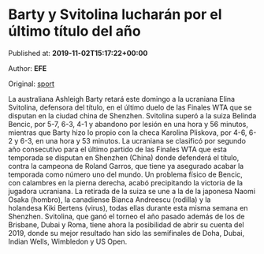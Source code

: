 
# Barty y Svitolina lucharán por el último título del año

Published at: **2019-11-02T15:17:22+00:00**

Author: **EFE**

Original: [sport](https://www.sport.es/es/noticias/tenis/barty-svitolina-wta-finals-7711595)

La australiana Ashleigh Barty retará este domingo a la ucraniana Elina Svitolina, defensora del título, en el último duelo de las Finales WTA que se disputan en la ciudad china de Shenzhen.
Svitolina superó a la suiza Belinda Bencic, por 5-7, 6-3, 4-1 y abandono por lesión en una hora y 56 minutos, mientras que Barty hizo lo propio con la checa Karolina Pliskova, por 4-6, 6-2 y 6-3, en una hora y 53 minutos.
La ucraniana se clasificó por segundo año consecutivo para el último partido de las Finales WTA que esta temporada se disputan en Shenzhen (China) donde defenderá el título, contra la campeona de Roland Garros, que tiene ya asegurado acabar la temporada como número uno del mundo.
Un problema físico de Bencic, con calambres en la pierna derecha, acabó precipitando la victoria de la jugadora ucraniana. La retirada de la suiza se une a la de la japonesa Naomi Osaka (hombro), la canadiense Bianca Andreescu (rodilla) y la holandesa Kiki Bertens (virus), todas ellas durante esta misma semana en Shenzhen.
Svitolina, que ganó el torneo el año pasado además de los de Brisbane, Dubai y Roma, tiene ahora la posibilidad de abrir su cuenta del 2019, donde su mejor resultado han sido las semifinales de Doha, Dubai, Indian Wells, Wimbledon y US Open.
